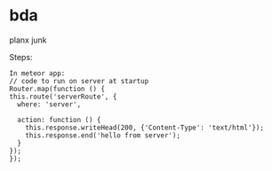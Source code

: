 bda
===

planx junk


Steps:

    In meteor app: 
    // code to run on server at startup
    Router.map(function () {
    this.route('serverRoute', {
      where: 'server',

      action: function () {
        this.response.writeHead(200, {'Content-Type': 'text/html'});
        this.response.end('hello from server');
      }
    });
    });

